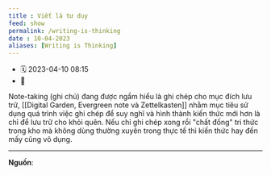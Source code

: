 ```yaml
---
title : Viết là tư duy
feed: show
permalink: /writing-is-thinking
date : 10-04-2023
aliases: [Writing is Thinking]
---
```


- 🗓 2023-04-10 08:15
- 🔗 

Note-taking (ghi chú) đang được ngầm hiểu là ghi chép cho mục đích lưu trữ, [[Digital Garden, Evergreen note và Zettelkasten]] nhằm mục tiêu sử dụng quá trình việc ghi chép để suy nghĩ và hình thành kiến thức mới hơn là chỉ để lưu trữ cho khỏi quên. Nếu chỉ ghi chép xong rồi "chất đống" tri thức trong kho mà không dùng thường xuyên trong thực tế thì kiến thức hay đến mấy cũng vô dụng.

---

**Nguồn**:
